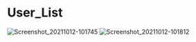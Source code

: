 # User_List
![Screenshot_20211012-101745](https://user-images.githubusercontent.com/2469698/137003352-2c4f88a6-4033-4450-9c88-a149248e7f61.png)
![Screenshot_20211012-101812](https://user-images.githubusercontent.com/2469698/137003675-664f9e53-8274-42d4-aea9-f0237b62dacd.png)
